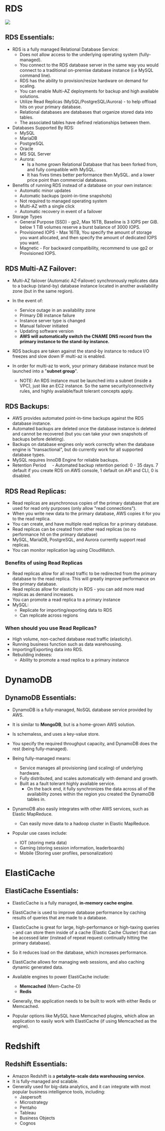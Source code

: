 # RDS
![](https://github.com/lannyzhujin/AWS_CSA_Feb_2018/blob/master/AWS_CSA-Associate/img/DB.PNG)

## RDS Essentials:  
 - RDS is a fully managed Relational Database Service:
     - Does not allow access to the underlying operating system (fully-managed).
     - You connect to the RDS database server in the same way you would connect to a traditional on-premise database instance (i.e MySQL command line).
     - RDS has the ability to provision/resize hardware on demand for scaling. 
     - You can enable Multi-AZ deployments for backup and high available solutions.
     - Utilize Read Replicas (MySQL/PostgreSQL/Aurora) - to help offload hits on your primary database.
     - Relational databases are databases that organize stored data into tables.
     - The associated tables have defined relationships between them. 
 - Databases Supported By RDS:
     - MySQL
     - MariaDB
     - PostgreSQL
     - Oracle
     - MS SQL Server
     - Aurora:
         - Is a home grown Relational Database that has been forked from, and fully compatible with MySQL.
         - It has fives times better performance then MySQL. and a lower price point than commercial databases. 
 - Benefits of running RDS instead of a database on your own instance:
     - Automatic minor updates
     - Automatic backups (point-in-time snapshots)
     - Not required to managed operating system
     - Multi-AZ with a single click
     - Automatic recovery in event of a failover 
 - Storage Types
     - General Purpose (SSD) - gp2, Max 16TB, Baseline is 3 IOPS per GiB.  below 1 TiB volumes reserve a burst balance of 3000 IOPS.
     - Provisioned IOPS - Max 16TB, You specify the amount of storage you want allocated, and then specify the amount of dedicated IOPS you want.
     - Magnetic - For backward compatibility, recommend to use gp2 or Provisioned IOPS.

## RDS Multi-AZ Failover: 
 - Multi-AZ failover (Automatic AZ-Failover) synchronously replicates data to a backup (stand-by) database instance located in another availability zone (but in the same region). 
 - In the event of:
     - Service outage in an availability zone
     - Primary DB instance failure
     - Instance server type is changed
     - Manual failover initiated
     - Updating software version
     - **AWS will automatically switch the CNAME DNS record from the primary instance to the stand-by instance.**
	 
 - RDS backups are taken against the stand-by instance to reduce I/O freezes and slow down IF multi-az is enabled. 
 
 - In order for multi-az to work, your primary database instance must be launched into a "**subnet group**".
     - NOTE: An RDS instance must be launched into a subnet (inside a VPC), just like an EC2 instance. So the same security/connectivity rules, and highly available/fault tolerant concepts apply. 

## RDS Backups:  
 - AWS provides automated point-in-time backups against the RDS database instance.
 - Automated backups are deleted once the database instance is deleted and cannot be recovered (but you can take your own snapshots of backups before deleting).
 - Backups on database engines only work correctly when the database engine is "transactional", but do currently work for all supported database types.
 - MySQL requires InnoDB Engine for reliable backups. 
 - Retention Period
     - Automated backup retention period: 0 - 35 days. 7 default if you create RDS on AWS console, 1 default on API and CLI, 0 is disabled.
 
## RDS Read Replicas:  
 - Read replicas are asynchronous copies of the primary database that are used for read only purposes (only allow "read connections").
 - When you write new data to the primary database, AWS copies it for you to the read replica.
 - You can create, and have multiple read replicas for a primary database.
 - Read replicas can be created from other read replicas (so no performance hit on the primary database)
 - MySQL, MariaDB, PostgreSQL, and Aurora currently support read replicas.
 - You can monitor replication lag using CloudWatch. 
 
### Benefits of using Read Replicas
 - Read replicas allow for all read traffic to be redirected from the primary database to the read replica. This will greatly improve performance on the primary database.
 - Read replicas allow for elasticity in RDS - you can add more read replicas as demand increases.
 - You can promote a read replica to a primary instance
 - MySQL:
     - Replicate for importing/exporting data to RDS
	 - Can replicate across regions 
	 
### When should you use Read Replicas?
 - High volume, non-cached database read traffic (elasticity).
 - Running business function such as data warehousing.
 - Importing/Exporting data into RDS.
 - Rebuilding indexes:
     - Ability to promote a read replica to a primary instance 



# DynamoDB
## DynamoDB Essentials:  
 - DynamoDB is a fully-managed, NoSQL database service provided by AWS.
 - It is similar to **MongoDB**, but is a home-grown AWS solution.
 - Is schemaless, and uses a key-value store.
 - You specify the required throughput capacity, and DynamoDB does the rest (being fully-managed). 

 - Being fully-managed means:
     - Service manages all provisioning (and scaling) of underlying hardware.
     - Fully distributed, and scales automatically with demand and growth.
     - Built as a fault tolerant highly available service.
         - On the back end, it fully synchronizes the data across all of the availability zones within the region you created the DynamoDB tables in. 
 - DynamoDB also easily integrates with other AWS services, such as Elastic MapReduce.
     - Can easily move data to a hadoop cluster in Elastic MapReduce. 

 - Popular use cases include:
     - IOT (storing meta data)
     - Gaming (storing session information, leaderboards) 
     - Mobile (Storing user profiles, personalization) 

# ElastiCache
## ElastiCache Essentials:  
 - ElasticCache is a fully managed, **in-memory cache engine**.
 - ElastiCache is used to improve database performance by caching results of queries that are made to a database.
 - ElasticCache is great for large, high-performance or high-taxing queries - and can store them inside of a cache (Elastic Cache Cluster) that can be accessed later (instead of repeat request continually hitting the primary database).
 - So it reduces load on the database, which increases performance.
 - ElastiCache allows for managing web sessions, and also caching dynamic generated data. 

 - Available engines to power ElastiCache include:
     - **Memcached** (Mem-Cache-D)
     - **Redis**
 - Generally, the application needs to be built to work with either Redis or Memcached.
 - Popular options like MySQL have Memcached plugins, which allow an application to easily work with ElastiCache (if using Memcached as the engine). 

# Redshift
## Redshift Essentials:  
 - Amazon Redshift is a **petabyte-scale data warehousing service**.
 - It is fully-managed and scalable.
 - Generally used for big-data analytics, and it can integrate with most popular business intelligence tools, including:
     - Jaspersoft
     - Microstrategy
     - Pentaho
     - Tableau
     - Business Objects
     - Cognos 
